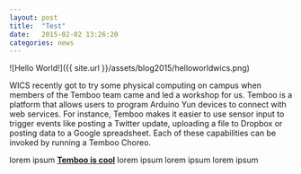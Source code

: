 ```yaml
---
layout: post
title:  "Test"
date:   2015-02-02 13:26:20
categories: news
---
```


![Hello World!]({{ site.url }}/assets/blog2015/helloworldwics.png)

WICS recently got to try some physical computing on campus when members of the Temboo team came and led a workshop for us. Temboo is a platform that allows users to program Arduino Yun devices to connect with web services. For instance, Temboo makes it easier to use sensor input to trigger events like posting a Twitter update, uploading a file to Dropbox or posting data to a Google spreadsheet. Each of these capabilities can be invoked by running a Temboo Choreo.

lorem ipsum [**Temboo is cool**][temboomainsite] lorem ipsum lorem ipsum lorem ipsum

[temboomainsite]:	https://temboo.com/
